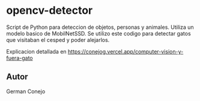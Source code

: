 # opencv-detector
Script de Python para deteccion de objetos, personas y animales.
Utiliza un modelo basico de MobilNetSSD. Se utilizo este codigo para detectar gatos que visitaban el cesped y poder alejarlos. 

Explicacion detallada en https://conejog.vercel.app/computer-vision-y-fuera-gato

## Autor
German Conejo
